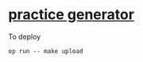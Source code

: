 # [practice generator](https://xade.eu/practice-generator/)

To deploy

```console
op run -- make upload
```

